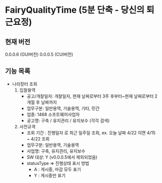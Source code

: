 # FairyQualityTime (5분 단축 - 당신의 퇴근요정)


## 현재 버전
0.0.0.6 (GUI버전)
0.0.0.5 (CUI버전)

## 기능 목록
* 나라장터 조회
    1. 입찰용역
        - 공고/개찰일자: 개찰일자, 현재 날짜로부터 3주 후부터~현재 날짜로부터 2개월 후 날짜까지
        - 업무구분: 일반용역, 기술용역, 기타, 민간
        - 업종: 1468 소프트웨어사업자
        - 공고명: 구축 / 유지관리 / 유지보수 (각각 검색)    
    2. 사전규격
        - 조회 기간 : 진행일자 로 최근 일주일 조회, ex. 오늘 날짜 4/22 이면 4/15 ~ 4/22 조회
        - 업무구분: 일반용역, 기술용역
        - 사업명: 구축, 유지관리, 유지보수
        - SW 대상: Y (v0.0.0.5에서 제외되었음)
        - statusType => 진행상태 표시 방법 
            - A : 게시중, 마감 모두 표기
            - Y : 게시중만 표기